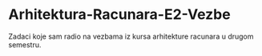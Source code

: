 # Arhitektura-Racunara-E2-Vezbe
Zadaci koje sam radio na vezbama iz kursa arhitekture racunara u drugom semestru.
